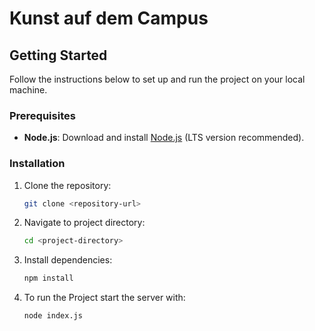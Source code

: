 # Kunst auf dem Campus

## Getting Started

Follow the instructions below to set up and run the project on your local machine.

### Prerequisites
- **Node.js**: Download and install [Node.js](https://nodejs.org/) (LTS version recommended).

### Installation
1. Clone the repository:
   ```bash
   git clone <repository-url>

2. Navigate to project directory:
   ```bash
   cd <project-directory>

3. Install dependencies:
   ```bash
   npm install

4. To run the Project start the server with:
   ```bash
   node index.js


